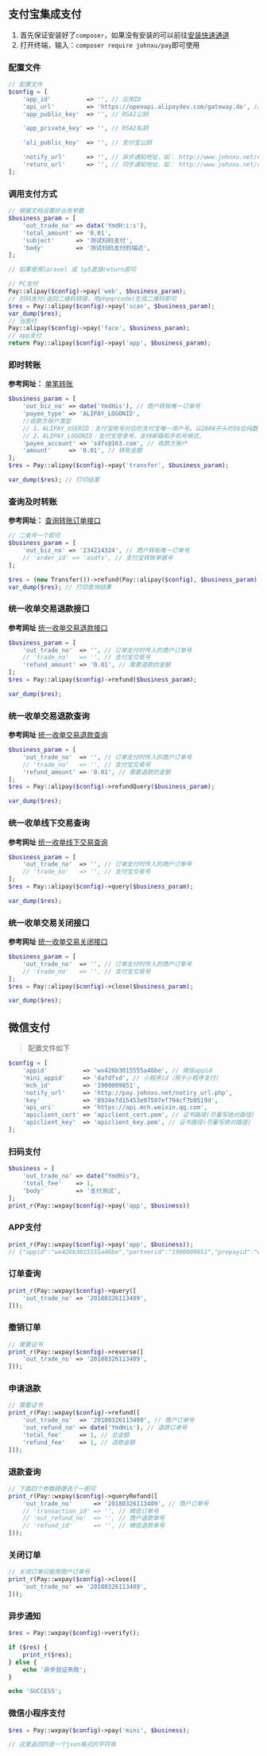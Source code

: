 ## 支付宝集成支付

1. 首先保证安装好了`composer`，如果没有安装的可以前往[安装快速通道](https://getcomposer.org/download/)
2. 打开终端，输入：`composer require johnxu/pay`即可使用

### 配置文件
```php
// 配置文件
$config = [
    'app_id'          => '', // 应用ID
    'api_url'         => 'https://openapi.alipaydev.com/gateway.do', // 这是沙箱的，如果是线上的填写 https://openapi.alipay.com/gateway.do
    'app_public_key'  => '', // RSA2公钥

    'app_private_key' => '', // RSA2私钥

    'ali_public_key'  => '', // 支付宝公钥

    'notify_url'      => '', // 异步通知地址，如： http://www.johnxu.net/return.php
    'return_url'      => '', // 同步通知地址，如： http://www.johnxu.net/return.php
];
```

### 调用支付方式
```php
// 根据文档设置好业务参数
$business_param = [
    'out_trade_no' => date('YmdH:i:s'),
    'total_amount' => '0.01',
    'subject'      => '测试扫码支付',
    'body'         => '测试扫码支付的描述',
];

// 如果使用laravel 或 tp5直接return即可

// PC支付
Pay::alipay($config)->pay('web', $business_param);
// 扫码支付(返回二维码链接，用phpqrcode)生成二维码即可
$res = Pay::alipay($config)->pay('scan', $business_param);
var_dump($res);
// 当面付
Pay::alipay($config)->pay('face', $business_param);
// app支付
return Pay::alipay($config)->pay('app', $business_param);
```

### 即时转账

**参考网址：** [单笔转账](https://docs.open.alipay.com/api_28/alipay.fund.trans.toaccount.transfer)

```php
$business_param = [
    'out_biz_no' => date('YmdHis'), // 商户转账唯一订单号
    'payee_type' => 'ALIPAY_LOGONID', 
    //收款方账户类型
    // 1、ALIPAY_USERID：支付宝账号对应的支付宝唯一用户号。以2088开头的16位纯数字组成。 
    // 2、ALIPAY_LOGONID：支付宝登录号，支持邮箱和手机号格式。
    'payee_account' => 'sdfs@163.com', // 收款方账户
    'amount'     => '0.01', // 转账金额
];
$res = Pay::alipay($config)->pay('transfer', $business_param);

var_dump($res); // 打印结果
```

### 查询及时转账
**参考网址：** [查询转账订单接口](https://docs.open.alipay.com/api_28/alipay.fund.trans.order.query/)
```php
// 二者传一个即可
$business_param = [
    'out_biz_no' => '234214324', // 商户转账唯一订单号
    // 'order_id' => 'asdfs', // 支付宝转账单据号
];

$res = (new Transfer())->refund(Pay::alipay($config), $business_param);
var_dump($res); // 打印查询结果
```

### 统一收单交易退款接口
**参考网址** [统一收单交易退款接口](https://docs.open.alipay.com/api_1/alipay.trade.refund)
```php
$business_param = [
    'out_trade_no'  => '', // 订单支付时传入的商户订单号
    // 'trade_no'   => '', // 支付宝交易号
    'refund_amount' => '0.01', // 需要退款的金额
];
$res = Pay::alipay($config)->refund($business_param);

var_dump($res);
```

### 统一收单交易退款查询
**参考网址** [统一收单交易退款查询](https://docs.open.alipay.com/api_1/alipay.trade.fastpay.refund.query)
```php
$business_param = [
    'out_trade_no'  => '', // 订单支付时传入的商户订单号
    // 'trade_no'   => '', // 支付宝交易号
    'refund_amount' => '0.01', // 需要退款的金额
];
$res = Pay::alipay($config)->refundQuery($business_param);

var_dump($res);
```

### 统一收单线下交易查询
**参考网址** [统一收单线下交易查询](https://docs.open.alipay.com/api_1/alipay.trade.query)
```php
$business_param = [
    'out_trade_no'  => '', // 订单支付时传入的商户订单号
    // 'trade_no'   => '', // 支付宝交易号
];
$res = Pay::alipay($config)->query($business_param);

var_dump($res);
```

### 统一收单交易关闭接口
**参考网址** [统一收单交易关闭接口](https://docs.open.alipay.com/api_1/alipay.trade.close)
```php
$business_param = [
    'out_trade_no'  => '', // 订单支付时传入的商户订单号
    // 'trade_no'   => '', // 支付宝交易号
];
$res = Pay::alipay($config)->close($business_param);

var_dump($res);
```


## 微信支付
> 配置文件如下
```php
$config = [
    'appid'          => 'wx426b3015555a46be', // 微信appid
    'mini_appid'     => 'dafdfsd', // 小程序id（用于小程序支付）
    'mch_id'         => '1900009851',
    'notify_url'     => 'http://pay.johnxu.net/notiry_url.php',
    'key'            => '8934e7d15453e97507ef794cf7b0519d',
    'api_uri'        => 'https://api.mch.weixin.qq.com',
    'apiclient_cert' => 'apiclient_cert.pem', // 证书路径(尽量写绝对路径)
    'apiclient_key'  => 'apiclient_key.pem', // 证书路径(尽量写绝对路径)
];
```

### 扫码支付
```php
$business = [
    'out_trade_no' => date("YmdHis"),
    'total_fee'    => 1,
    'body'         => '支付测试',
];
print_r(Pay::wxpay($config)->pay('app', $business))
```

### APP支付
```php
print_r(Pay::wxpay($config)->pay('app', $business));
// {"appid":"wx426b3015555a46be","partnerid":"1900009851","prepayid":"wx2018032613390793349092c30094032721","noncestr":"vBURayiSZTlEaUvq","timestamp":1522042747,"package":"Sign=WXPay","sign":"0EDD2A627366FC5724F5EAD54F32A442"}
```

### 订单查询
```php
print_r(Pay::wxpay($config)->query([
    'out_trade_no' => '20180326113409',
]));
```

### 撤销订单
```php
// 需要证书
print_r(Pay::wxpay($config)->reverse([
    'out_trade_no' => '20180326113409',
]));
```

### 申请退款
```php
// 需要证书
print_r(Pay::wxpay($config)->refund([
    'out_trade_no'  => '20180326113409', // 商户订单号
    'out_refund_no' => date('YmdHis'), // 退款订单号
    'total_fee'     => 1, // 总金额
    'refund_fee'    => 1, // 退款金额
]));
```

### 退款查询
```php
// 下面四个参数随便选个一即可
print_r(Pay::wxpay($config)->queryRefund([
    'out_trade_no'      => '20180326113409', // 商户订单号
    // 'transaction_id' => '', // 微信订单号
    // 'out_refund_no'  => '', // 商户退款单号
    // 'refund_id'      => '', // 微信退款单号
]));
```

### 关闭订单
```php
// 关闭订单只能用商户订单号
print_r(Pay::wxpay($config)->close([
    'out_trade_no' => '20180326113409',
]));
```

### 异步通知
```php
$res = Pay::wxpay($config)->verify();

if ($res) {
    print_r($res);
} else {
    echo '异步验证失败';
}

echo 'SUCCESS';
```

### 微信小程序支付
```php
$res = Pay::wxpay($config)->pay('mini', $business);

// 这里返回的是一个json格式的字符串
```